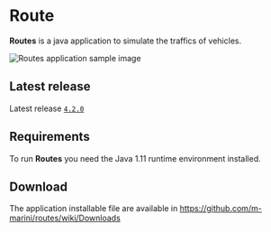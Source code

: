 # Route

**Routes** is a java application to simulate the traffics of vehicles.

![Routes application sample image](https://raw.github.com/m-marini/routes/master/images/routes-sample.png)

## Latest release

Latest release [`4.2.0`](https://github.com/m-marini/routes/tree/routes-4.2.0)

## Requirements

To run **Routes** you need the Java 1.11 runtime environment installed.

## Download

The application installable file are available in https://github.com/m-marini/routes/wiki/Downloads
